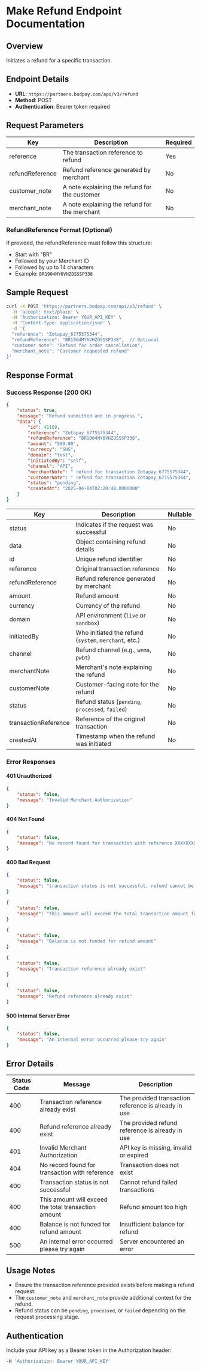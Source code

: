 # Make Refund Endpoint Documentation

## Overview
Initiates a refund for a specific transaction.

## Endpoint Details
- **URL**: `https://partners.budpay.com/api/v3/refund`
- **Method**: POST
- **Authentication**: Bearer token required

## Request Parameters

| Key            | Description                                      | Required |
|---------------|--------------------------------------------------|----------|
| reference     | The transaction reference to refund             | Yes      |
| refundReference | Refund reference generated by merchant        | No       |
| customer_note | A note explaining the refund for the customer   | No      |
| merchant_note | A note explaining the refund for the merchant   | No      |


### RefundReference Format (Optional)
If provided, the refundReference must follow this structure:
- Start with "BR"
- Followed by your Merchant ID
- Followed by up to 14 characters
- Example: `BR1904MY6VHZOSSSP338`


## Sample Request
```bash
curl -X POST 'https://partners.budpay.com/api/v3/refund' \
  -H 'accept: text/plain' \
  -H 'Authorization: Bearer YOUR_API_KEY' \
  -H 'Content-Type: application/json' \
  -d '{
  "reference": "Zotapay_6775575344",
  "refundReference": "BR1904MY6VHZOSSSP338",  // Optional 
  "customer_note": "Refund for order cancellation",
  "merchant_note": "Customer requested refund"
}'
```

## Response Format

### Success Response (200 OK)
```json
{
    "status": true,
    "message": "Refund submitted and in progress ",
    "data": {
        "id": 41169,
        "reference": "Zotapay_6775575344",
        "refundReference": "BR1904MY6VHZOSSSP338",
        "amount": "500.00",
        "currency": "GHS",
        "domain": "test",
        "initiatedBy": "self",
        "channel": "API",
        "merchantNote": " refund for transaction Zotapay_6775575344",
        "customerNote": " refund for transaction Zotapay_6775575344",
        "status": "pending",
        "createdAt": "2025-04-04T02:20:48.0000000"
    }
}
```

| Key                 | Description                                         | Nullable |
|---------------------|-----------------------------------------------------|----------|
| status             | Indicates if the request was successful             | No       |
| data               | Object containing refund details                     | No       |
| id                 | Unique refund identifier                            | No       |
| reference          | Original transaction reference                       | No       |
| refundReference    | Refund reference generated by merchant              | No       |
| amount             | Refund amount                                       | No       |
| currency           | Currency of the refund                              | No       |
| domain            | API environment (`live` or `sandbox`)                | No       |
| initiatedBy        | Who initiated the refund (`system`, `merchant`, etc.) | No      |
| channel            | Refund channel (e.g., `wema`, `pwbt`)               | No       |
| merchantNote       | Merchant's note explaining the refund               | No      |
| customerNote       | Customer-facing note for the refund                 | No      |
| status             | Refund status (`pending`, `processed`, `failed`)    | No       |
| transactionReference | Reference of the original transaction              | No       |
| createdAt          | Timestamp when the refund was initiated             | No       |


### Error Responses

#### 401 Unauthorized
```json
{
    "status": false,
    "message": "Invalid Merchant Authorization"
}
```

#### 404 Not Found
```json
{
    "status": false,
    "message": "No record found for transaction with reference XXXXXXXXXXXXX"
}
```

#### 400 Bad Request
```json
{
    "status": false,
    "message": "transaction status is not successful, refund cannot be initiated for a failed transaction XXXXXXXXXXXXXX"
}
```

```json
{
    "status": false,
    "message": "This amount will exceed the total transaction amount for this reference XXXXXXXXXX"
}
```

```json
{
    "status": false,
    "message": "Balance is not funded for refund amount"
}
```

```json
{
    "status": false,
    "message": "Transaction reference already exist"
}
```

```json
{
    "status": false,
    "message": "Refund reference already exist"
}
```

#### 500 Internal Server Error
```json
{
    "status": false,
    "message": "An internal error occurred please try again"
}
```

## Error Details
| Status Code | Message | Description |
|------------|---------|-------------|
| 400 | Transaction reference already exist | The provided transaction reference is already in use |
| 400 | Refund reference already exist | The provided refund reference is already in use |
| 401 | Invalid Merchant Authorization | API key is missing, invalid or expired |
| 404 | No record found for transaction with reference | Transaction does not exist |
| 400 | Transaction status is not successful | Cannot refund failed transactions |
| 400 | This amount will exceed the total transaction amount | Refund amount too high |
| 400 | Balance is not funded for refund amount | Insufficient balance for refund |
| 500 | An internal error occurred please try again | Server encountered an error |


## Usage Notes
- Ensure the transaction reference provided exists before making a refund request.
- The `customer_note` and `merchant_note` provide additional context for the refund.
- Refund status can be `pending`, `processed`, or `failed` depending on the request processing stage.

## Authentication
Include your API key as a Bearer token in the Authorization header:
```bash
-H 'Authorization: Bearer YOUR_API_KEY'
```

